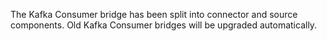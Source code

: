 The Kafka Consumer bridge has been split into connector and source components. Old Kafka Consumer bridges will be upgraded automatically.
